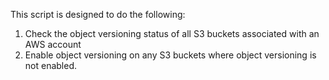 This script is designed to do the following:

1. Check the object versioning status of all S3 buckets associated with an AWS account
2. Enable object versioning on any S3 buckets where object versioning is not enabled.